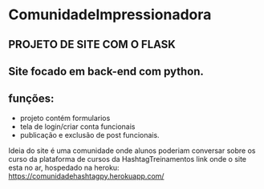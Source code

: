 # ComunidadeImpressionadora

## PROJETO DE SITE COM O FLASK

## Site focado em back-end com python.

## funções:
  - projeto contém formularios 
  - tela de login/criar conta funcionais 
  - publicação e exclusão de post funcionais.


Ideia do site é uma comunidade onde alunos poderiam conversar sobre os curso da plataforma de cursos da HashtagTreinamentos
link onde o site esta no ar, hospedado na heroku:
https://comunidadehashtagpy.herokuapp.com/
